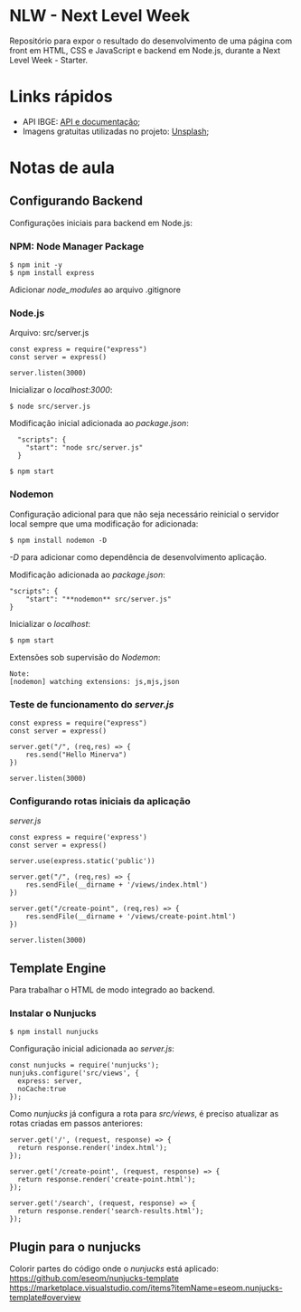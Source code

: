 # NLW - Next Level Week

Repositório para expor o resultado do desenvolvimento de uma página com front em HTML, CSS e JavaScript e backend em Node.js, durante a Next Level Week - Starter.




# Links rápidos

- API IBGE: [API e documentação](https://servicodados.ibge.gov.br/api/docs/localidades?versao=1);
- Imagens gratuitas utilizadas no projeto: [Unsplash](https://unsplash.com/);




# Notas de aula
## Configurando Backend

Configurações iniciais para backend em Node.js:

### NPM: Node Manager Package

```
$ npm init -y
$ npm install express
```

Adicionar *node_modules* ao arquivo .gitignore



### Node.js

Arquivo: src/server.js

```
const express = require("express")
const server = express()

server.listen(3000)
```

Inicializar o *localhost:3000*:

```
$ node src/server.js
```

Modificação inicial adicionada ao *package.json*:
```
  "scripts": {
    "start": "node src/server.js"
  }
```

```
$ npm start
```



### Nodemon

Configuração adicional para que não seja necessário reinicial o servidor local sempre que uma modificação for adicionada:

```
$ npm install nodemon -D
```
*-D* para adicionar como dependência de desenvolvimento aplicação.



Modificação adicionada ao *package.json*:

```
"scripts": {
    "start": "**nodemon** src/server.js"
}
```

Inicializar o *localhost*:


```
$ npm start
```

Extensões sob supervisão do *Nodemon*:


```
Note:
[nodemon] watching extensions: js,mjs,json
```



### Teste de funcionamento do *server.js*

```
const express = require("express")
const server = express()

server.get("/", (req,res) => {
    res.send("Hello Minerva")
})

server.listen(3000)

```



### Configurando rotas iniciais da aplicação
*server.js*

```
const express = require('express')
const server = express()

server.use(express.static('public'))

server.get("/", (req,res) => {
    res.sendFile(__dirname + '/views/index.html')
})

server.get("/create-point", (req,res) => {
    res.sendFile(__dirname + '/views/create-point.html')
})

server.listen(3000)
```





## Template Engine

Para trabalhar o HTML de modo integrado ao backend.



### Instalar o Nunjucks

```
$ npm install nunjucks
```



Configuração inicial adicionada ao *server.js*:

```
const nunjucks = require('nunjucks');
nunjuks.configure('src/views', {
  express: server,
  noCache:true
});
```



Como *nunjucks* já configura a rota para *src/views*, é preciso atualizar as rotas criadas em passos anteriores:

```
server.get('/', (request, response) => {
  return response.render('index.html');
});

server.get('/create-point', (request, response) => {
  return response.render('create-point.html');
});

server.get('/search', (request, response) => {
  return response.render('search-results.html');
});
```



## Plugin para o nunjucks
Colorir partes do código onde o *nunjucks* está aplicado:
https://github.com/eseom/nunjucks-template
https://marketplace.visualstudio.com/items?itemName=eseom.nunjucks-template#overview

